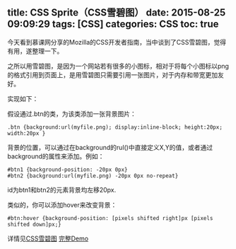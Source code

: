 title: CSS Sprite（CSS雪碧图）
date: 2015-08-25 09:09:29
tags: [CSS]
categories: CSS
toc: true 
---

今天看到慕课网分享的Mozilla的CSS开发者指南，当中谈到了CSS雪碧图，觉得有用，遂整理一下。

之所以用雪碧图，是因为一个网站若有很多的小图标，相对于将每个小图标以png的格式引用到页面上，是用雪碧图只需要引用一张图片，对于内存和带宽更加友好。

实现如下：

假设通过.btn的类，为该类添加一张背景图片：

    .btn {background:url(myfile.png); display:inline-block; height:20px; width:20px }  

背景的位置，可以通过在background的rul()中直接定义X,Y的值，或者通过background的属性来添加。例如：

    #btn1 {background-position: -20px 0px}  
    #btn2 {background:url(myfile.png) -20px 0px no-repeat}  
    
id为btn1和btn2的元素背景均左移20px.

类似的，你可以添加hover来改变背景：

    #btn:hover {background-position: [pixels shifted right]px [pixels shifted down]px;} 
   
详情见[CSS雪碧图](https://developer.mozilla.org/zh-CN/docs/Web/Guide/CSS/CSS_Image_Sprites) [完整Demo](https://css-tricks.com/snippets/css/perfect-css-sprite-sliding-doors-button/s)